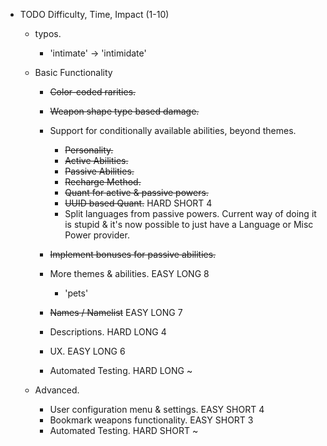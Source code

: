 - TODO                                                  Difficulty, Time, Impact (1-10)
    - typos.
        - 'intimate' -> 'intimidate'


    - Basic Functionality
        - ~~Color-coded rarities.~~
        - ~~Weapon shape type based damage.~~
        - Support for conditionally available abilities, beyond themes.
            - ~~Personality.~~
            - ~~Active Abilities.~~
            - ~~Passive Abilities.~~
            - ~~Recharge Method.~~
            - ~~Quant for active & passive powers.~~
            - ~~UUID based Quant.~~                         HARD SHORT  4
            - Split languages from passive powers. Current way of doing it is stupid & it's now possible to just have a Language or Misc Power provider. 

                        

        - ~~Implement bonuses for passive abilities.~~

        - More themes & abilities.                      EASY LONG   8
            - 'pets'
        
        - ~~Names / Namelist~~                          EASY LONG   7
        - Descriptions.                                 HARD LONG   4
        - UX.                                           EASY LONG   6
        - Automated Testing.                            HARD LONG   ~
    - Advanced.
        - User configuration menu & settings.           EASY SHORT  4
        - Bookmark weapons functionality.               EASY SHORT  3
        - Automated Testing.                            HARD SHORT  ~